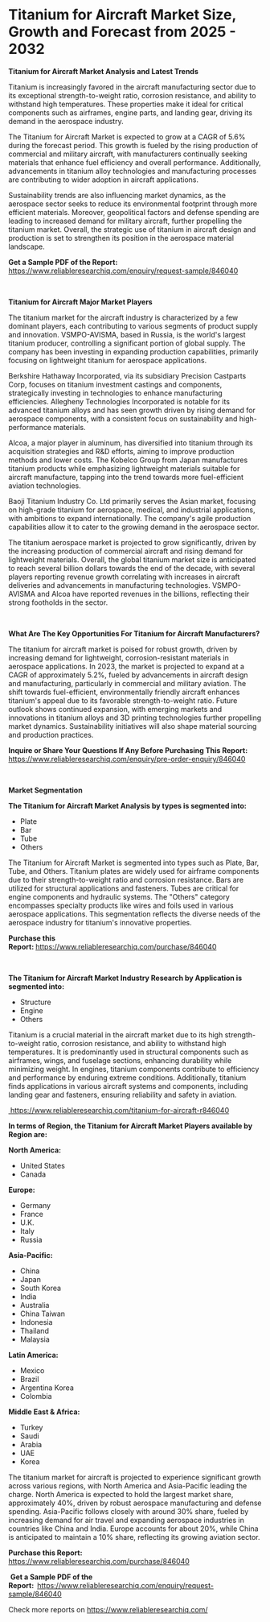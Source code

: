 <p><h1>Titanium for Aircraft Market Size, Growth and Forecast from 2025 - 2032</h1></p><p><strong>Titanium for Aircraft Market Analysis and Latest Trends</strong></p>
<p><p>Titanium is increasingly favored in the aircraft manufacturing sector due to its exceptional strength-to-weight ratio, corrosion resistance, and ability to withstand high temperatures. These properties make it ideal for critical components such as airframes, engine parts, and landing gear, driving its demand in the aerospace industry.</p><p>The Titanium for Aircraft Market is expected to grow at a CAGR of 5.6% during the forecast period. This growth is fueled by the rising production of commercial and military aircraft, with manufacturers continually seeking materials that enhance fuel efficiency and overall performance. Additionally, advancements in titanium alloy technologies and manufacturing processes are contributing to wider adoption in aircraft applications.</p><p>Sustainability trends are also influencing market dynamics, as the aerospace sector seeks to reduce its environmental footprint through more efficient materials. Moreover, geopolitical factors and defense spending are leading to increased demand for military aircraft, further propelling the titanium market. Overall, the strategic use of titanium in aircraft design and production is set to strengthen its position in the aerospace material landscape.</p></p>
<p><strong>Get a Sample PDF of the Report:&nbsp;</strong> <a href="https://www.reliableresearchiq.com/enquiry/request-sample/846040?utm_campaign=1129&utm_medium=2&utm_source=Github&utm_content=ia&utm_term=30012025&utm_id=titanium-for-aircraft">https://www.reliableresearchiq.com/enquiry/request-sample/846040</a></p>
<p>&nbsp;</p>
<p><strong>Titanium for Aircraft Major Market Players</strong></p>
<p><p>The titanium market for the aircraft industry is characterized by a few dominant players, each contributing to various segments of product supply and innovation. VSMPO-AVISMA, based in Russia, is the world's largest titanium producer, controlling a significant portion of global supply. The company has been investing in expanding production capabilities, primarily focusing on lightweight titanium for aerospace applications. </p><p>Berkshire Hathaway Incorporated, via its subsidiary Precision Castparts Corp, focuses on titanium investment castings and components, strategically investing in technologies to enhance manufacturing efficiencies. Allegheny Technologies Incorporated is notable for its advanced titanium alloys and has seen growth driven by rising demand for aerospace components, with a consistent focus on sustainability and high-performance materials.</p><p>Alcoa, a major player in aluminum, has diversified into titanium through its acquisition strategies and R&D efforts, aiming to improve production methods and lower costs. The Kobelco Group from Japan manufactures titanium products while emphasizing lightweight materials suitable for aircraft manufacture, tapping into the trend towards more fuel-efficient aviation technologies.</p><p>Baoji Titanium Industry Co. Ltd primarily serves the Asian market, focusing on high-grade titanium for aerospace, medical, and industrial applications, with ambitions to expand internationally. The company's agile production capabilities allow it to cater to the growing demand in the aerospace sector.</p><p>The titanium aerospace market is projected to grow significantly, driven by the increasing production of commercial aircraft and rising demand for lightweight materials. Overall, the global titanium market size is anticipated to reach several billion dollars towards the end of the decade, with several players reporting revenue growth correlating with increases in aircraft deliveries and advancements in manufacturing technologies. VSMPO-AVISMA and Alcoa have reported revenues in the billions, reflecting their strong footholds in the sector.</p></p>
<p>&nbsp;</p>
<p><strong>What Are The Key Opportunities For Titanium for Aircraft Manufacturers?</strong></p>
<p><p>The titanium for aircraft market is poised for robust growth, driven by increasing demand for lightweight, corrosion-resistant materials in aerospace applications. In 2023, the market is projected to expand at a CAGR of approximately 5.2%, fueled by advancements in aircraft design and manufacturing, particularly in commercial and military aviation. The shift towards fuel-efficient, environmentally friendly aircraft enhances titanium's appeal due to its favorable strength-to-weight ratio. Future outlook shows continued expansion, with emerging markets and innovations in titanium alloys and 3D printing technologies further propelling market dynamics. Sustainability initiatives will also shape material sourcing and production practices.</p></p>
<p><strong>Inquire or Share Your Questions If Any Before Purchasing This Report:</strong> <a href="https://www.reliableresearchiq.com/enquiry/pre-order-enquiry/846040?utm_campaign=1129&utm_medium=2&utm_source=Github&utm_content=ia&utm_term=30012025&utm_id=titanium-for-aircraft">https://www.reliableresearchiq.com/enquiry/pre-order-enquiry/846040</a></p>
<p>&nbsp;</p>
<p><strong>Market Segmentation</strong></p>
<p><strong>The Titanium for Aircraft Market Analysis by types is segmented into:</strong></p>
<p><ul><li>Plate</li><li>Bar</li><li>Tube</li><li>Others</li></ul></p>
<p><p>The Titanium for Aircraft Market is segmented into types such as Plate, Bar, Tube, and Others. Titanium plates are widely used for airframe components due to their strength-to-weight ratio and corrosion resistance. Bars are utilized for structural applications and fasteners. Tubes are critical for engine components and hydraulic systems. The "Others" category encompasses specialty products like wires and foils used in various aerospace applications. This segmentation reflects the diverse needs of the aerospace industry for titanium's innovative properties.</p></p>
<p><strong>Purchase this Report:&nbsp;</strong><a href="https://www.reliableresearchiq.com/purchase/846040?utm_campaign=1129&utm_medium=2&utm_source=Github&utm_content=ia&utm_term=30012025&utm_id=titanium-for-aircraft">https://www.reliableresearchiq.com/purchase/846040</a></p>
<p>&nbsp;</p>
<p><strong>The Titanium for Aircraft Market Industry Research by Application is segmented into:</strong></p>
<p><ul><li>Structure</li><li>Engine</li><li>Others</li></ul></p>
<p><p>Titanium is a crucial material in the aircraft market due to its high strength-to-weight ratio, corrosion resistance, and ability to withstand high temperatures. It is predominantly used in structural components such as airframes, wings, and fuselage sections, enhancing durability while minimizing weight. In engines, titanium components contribute to efficiency and performance by enduring extreme conditions. Additionally, titanium finds applications in various aircraft systems and components, including landing gear and fasteners, ensuring reliability and safety in aviation.</p></p>
<p><a href="https://www.reliableresearchiq.com/titanium-for-aircraft-r846040?utm_campaign=1129&utm_medium=2&utm_source=Github&utm_content=ia&utm_term=30012025&utm_id=titanium-for-aircraft">&nbsp;https://www.reliableresearchiq.com/titanium-for-aircraft-r846040</a></p>
<p><strong>In terms of Region, the Titanium for Aircraft Market Players available by Region are:</strong></p>
<p>
    <p> <strong> North America: </strong>
        <ul>
            <li>United States</li>
            <li>Canada</li>
        </ul>
        </p> 
    <p> <strong> Europe: </strong>
        <ul>
            <li>Germany</li>
            <li>France</li>
            <li>U.K.</li>
            <li>Italy</li>
            <li>Russia</li>
        </ul>
        </p> 
    <p> <strong> Asia-Pacific: </strong>
        <ul>
            <li>China</li>
            <li>Japan</li>
            <li>South Korea</li>
            <li>India</li>
            <li>Australia</li>
            <li>China Taiwan</li>
            <li>Indonesia</li>
            <li>Thailand</li>
            <li>Malaysia</li>
        </ul>
        </p> 
    <p> <strong> Latin America: </strong>
        <ul>
            <li>Mexico</li>
            <li>Brazil</li>
            <li>Argentina Korea</li>
            <li>Colombia</li>
        </ul>
        </p> 
    <p> <strong> Middle East & Africa: </strong>
        <ul>
            <li>Turkey</li>
            <li>Saudi</li>
            <li>Arabia</li>
            <li>UAE</li>
            <li>Korea</li>
        </ul>
    </p>
    </p>
<p><p>The titanium market for aircraft is projected to experience significant growth across various regions, with North America and Asia-Pacific leading the charge. North America is expected to hold the largest market share, approximately 40%, driven by robust aerospace manufacturing and defense spending. Asia-Pacific follows closely with around 30% share, fueled by increasing demand for air travel and expanding aerospace industries in countries like China and India. Europe accounts for about 20%, while China is anticipated to maintain a 10% share, reflecting its growing aviation sector.</p></p>
<p><strong>Purchase this Report: </strong><a href="https://www.reliableresearchiq.com/purchase/846040?utm_campaign=1129&utm_medium=2&utm_source=Github&utm_content=ia&utm_term=30012025&utm_id=titanium-for-aircraft">https://www.reliableresearchiq.com/purchase/846040</a></p>
<p>&nbsp;<strong>Get a Sample PDF of the Report:&nbsp;&nbsp;</strong><a href="https://www.reliableresearchiq.com/enquiry/request-sample/846040?utm_campaign=1129&utm_medium=2&utm_source=Github&utm_content=ia&utm_term=30012025&utm_id=titanium-for-aircraft">https://www.reliableresearchiq.com/enquiry/request-sample/846040</a></p>
<p><strong></strong></p>
<p>Check more reports on <a href="https://www.reliableresearchiq.com/?utm_campaign=1129&utm_medium=2&utm_source=Github&utm_content=ia&utm_term=30012025&utm_id=titanium-for-aircraft">https://www.reliableresearchiq.com/</a></p>